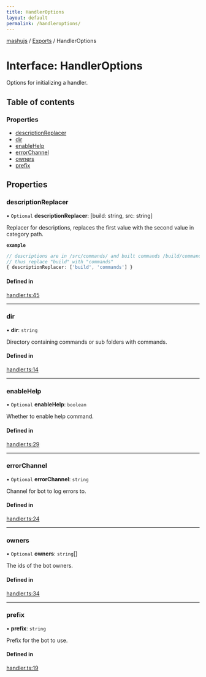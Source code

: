 ```yaml
---
title: HandlerOptions
layout: default
permalink: /handleroptions/
---
```

[mashujs](/) / [Exports](/modules/) / HandlerOptions

# Interface: HandlerOptions

Options for initializing a handler.

## Table of contents

### Properties

- [descriptionReplacer](/HandlerOptions/#descriptionreplacer)
- [dir](/HandlerOptions/#dir)
- [enableHelp](/HandlerOptions/#enablehelp)
- [errorChannel](/HandlerOptions/#errorchannel)
- [owners](/HandlerOptions/#owners)
- [prefix](/HandlerOptions/#prefix)

## Properties

### descriptionReplacer

• `Optional` **descriptionReplacer**: [build: string, src: string]

Replacer for descriptions, replaces the first value with the second value in category path.

**`example`**
```ts
// descriptions are in /src/commands/ and built commands /build/commands/
// thus replace "build" with "commands"
{ descriptionReplacer: ['build', 'commands'] }
```

#### Defined in

[handler.ts:45](https://github.com/EpokTarren/mashu/blob/e9c6c72/src/handler.ts#L45)

___

### dir

• **dir**: `string`

Directory containing commands or sub folders with commands.

#### Defined in

[handler.ts:14](https://github.com/EpokTarren/mashu/blob/e9c6c72/src/handler.ts#L14)

___

### enableHelp

• `Optional` **enableHelp**: `boolean`

Whether to enable help command.

#### Defined in

[handler.ts:29](https://github.com/EpokTarren/mashu/blob/e9c6c72/src/handler.ts#L29)

___

### errorChannel

• `Optional` **errorChannel**: `string`

Channel for bot to log errors to.

#### Defined in

[handler.ts:24](https://github.com/EpokTarren/mashu/blob/e9c6c72/src/handler.ts#L24)

___

### owners

• `Optional` **owners**: `string`[]

The ids of the bot owners.

#### Defined in

[handler.ts:34](https://github.com/EpokTarren/mashu/blob/e9c6c72/src/handler.ts#L34)

___

### prefix

• **prefix**: `string`

Prefix for the bot to use.

#### Defined in

[handler.ts:19](https://github.com/EpokTarren/mashu/blob/e9c6c72/src/handler.ts#L19)
